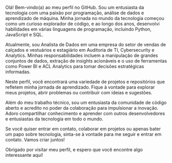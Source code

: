 Olá! Bem-vindo(a) ao meu perfil no GitHub. Sou um entusiasta da tecnologia com uma paixão por programação, análise de dados e aprendizado de máquina. Minha jornada no mundo da tecnologia começou como um curioso explorador de código, e ao longo dos anos, desenvolvi habilidades em várias linguagens de programação, incluindo Python, JavaScript e SQL.

Atualmente, sou Analista de Dados em uma empresa do setor de vendas de calçados e vestuários e estagiário em Auditoria de TI, Cybersecurity e Analytics. Minhas responsabilidades incluem a manipulação de grandes conjuntos de dados, extração de insights acionáveis e o uso de ferramentas como Power BI e ACL Analytics para tomar decisões estratégicas informadas.

Neste perfil, você encontrará uma variedade de projetos e repositórios que refletem minha jornada de aprendizado. Fique à vontade para explorar meus projetos, abrir problemas ou contribuir com ideias e sugestões.

Além do meu trabalho técnico, sou um entusiasta da comunidade de código aberto e acredito no poder da colaboração para impulsionar a inovação. Adoro compartilhar conhecimento e aprender com outros desenvolvedores e entusiastas da tecnologia em todo o mundo.

Se você quiser entrar em contato, colaborar em projetos ou apenas bater um papo sobre tecnologia, sinta-se à vontade para me seguir e entrar em contato. Vamos criar juntos!

Obrigado por visitar meu perfil, e espero que você encontre algo interessante aqui!

